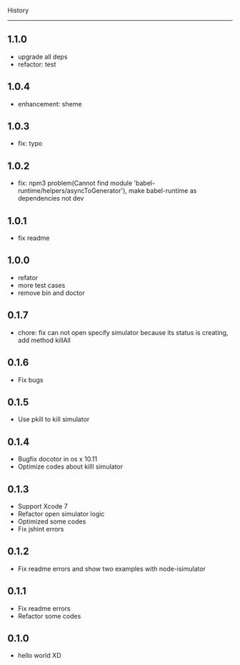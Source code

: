  History

---

## 1.1.0

- upgrade all deps
- refactor: test 

## 1.0.4

- enhancement: sheme

## 1.0.3

- fix: typo

## 1.0.2

- fix: npm3 problem(Cannot find module 'babel-runtime/helpers/asyncToGenerator'), make babel-runtime as dependencies not dev

## 1.0.1

- fix readme

## 1.0.0

- refator
- more test cases
- remove bin and doctor

## 0.1.7

- chore: fix can not open specify simulator because its status is creating, add method killAll

## 0.1.6

- Fix bugs

## 0.1.5

- Use pkill to kill simulator

## 0.1.4

- Bugfix docotor in os x 10.11
- Optimize codes about killl simulator

## 0.1.3

- Support Xcode 7
- Refactor open simulator logic
- Optimized some codes 
- Fix jshint errors

## 0.1.2

- Fix readme errors and show two examples with node-isimulator


## 0.1.1

- Fix readme errors
- Refactor some codes

## 0.1.0

- hello world XD
